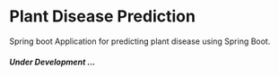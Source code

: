 # Plant Disease Prediction
Spring boot Application for predicting plant disease using Spring Boot.
##### Under Development ...